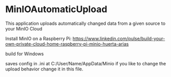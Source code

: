 # MinIOAutomaticUpload
This application uploads automatically changed data from a given source to your MinIO Cloud

Install MinIO on a Raspberry Pi: 
https://www.linkedin.com/pulse/build-your-own-private-cloud-home-raspberry-pi-minio-huerta-arias

build for Windows

saves config in .ini at C:/User/Name/AppData/Minio if you like to change the upload behavior change it in this file.